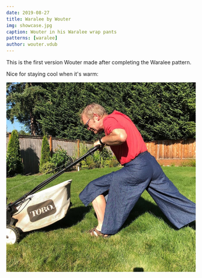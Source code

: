 ```yaml
---
date: 2019-08-27
title: Waralee by Wouter
img: showcase.jpg
caption: Wouter in his Waralee wrap pants
patterns: [waralee]
author: wouter.vdub
---
```


This is the first version Wouter made after completing the Waralee pattern.

Nice for staying cool when it's warm:

![Yard work](waralee2.jpg)
